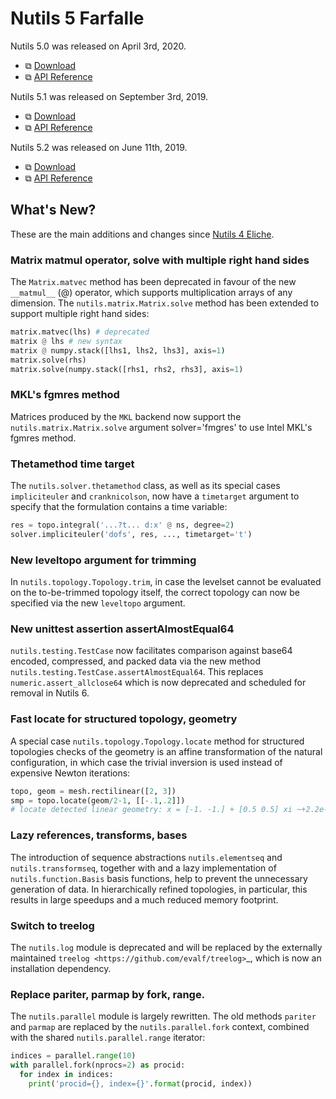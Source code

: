# Nutils 5 Farfalle

Nutils 5.0 was released on April 3rd, 2020.
- ⧉ [Download](https://github.com/evalf/nutils/archive/refs/tags/v5.0.zip)
- ⧉ [API Reference](http://docs.nutils.org/en/v5.0/)

Nutils 5.1 was released on September 3rd, 2019.
- ⧉ [Download](https://github.com/evalf/nutils/archive/refs/tags/v5.1.zip)
- ⧉ [API Reference](http://docs.nutils.org/en/v5.1/)

Nutils 5.2 was released on June 11th, 2019.
- ⧉ [Download](https://github.com/evalf/nutils/archive/refs/tags/v5.2.zip)
- ⧉ [API Reference](http://docs.nutils.org/en/v5.2/)

## What's New?

These are the main additions and changes since [Nutils 4 Eliche](release-4.md).

### Matrix matmul operator, solve with multiple right hand sides

The `Matrix.matvec` method has been deprecated in favour of the new
`__matmul__` (@) operator, which supports multiplication arrays of any
dimension. The `nutils.matrix.Matrix.solve` method has been extended to support
multiple right hand sides:

```python
matrix.matvec(lhs) # deprecated
matrix @ lhs # new syntax
matrix @ numpy.stack([lhs1, lhs2, lhs3], axis=1)
matrix.solve(rhs)
matrix.solve(numpy.stack([rhs1, rhs2, rhs3], axis=1)
```

### MKL's fgmres method

Matrices produced by the `MKL` backend now support the
`nutils.matrix.Matrix.solve` argument solver='fmgres' to use Intel MKL's fgmres
method.

### Thetamethod time target

The `nutils.solver.thetamethod` class, as well as its special cases
`impliciteuler` and `cranknicolson`, now have a `timetarget` argument to
specify that the formulation contains a time variable:

```python
res = topo.integral('...?t... d:x' @ ns, degree=2)
solver.impliciteuler('dofs', res, ..., timetarget='t')
```

### New leveltopo argument for trimming

In `nutils.topology.Topology.trim`, in case the levelset cannot be evaluated on
the to-be-trimmed topology itself, the correct topology can now be specified
via the new `leveltopo` argument.

### New unittest assertion assertAlmostEqual64

`nutils.testing.TestCase` now facilitates comparison against base64 encoded,
compressed, and packed data via the new method
`nutils.testing.TestCase.assertAlmostEqual64`. This replaces
`numeric.assert_allclose64` which is now deprecated and scheduled for removal
in Nutils 6.

### Fast locate for structured topology, geometry

A special case `nutils.topology.Topology.locate` method for structured
topologies checks of the geometry is an affine transformation of the natural
configuration, in which case the trivial inversion is used instead of expensive
Newton iterations:

```python
topo, geom = mesh.rectilinear([2, 3])
smp = topo.locate(geom/2-1, [[-.1,.2]])
# locate detected linear geometry: x = [-1. -1.] + [0.5 0.5] xi ~+2.2e-16
```

### Lazy references, transforms, bases

The introduction of sequence abstractions `nutils.elementseq` and
`nutils.transformseq`, together with and a lazy implementation of
`nutils.function.Basis` basis functions, help to prevent the unnecessary
generation of data. In hierarchically refined topologies, in particular, this
results in large speedups and a much reduced memory footprint.

### Switch to treelog

The `nutils.log` module is deprecated and will be replaced by the externally
maintained `treelog <https://github.com/evalf/treelog>`_, which is now an
installation dependency.

### Replace pariter, parmap by fork, range.

The `nutils.parallel` module is largely rewritten. The old methods `pariter`
and `parmap` are replaced by the `nutils.parallel.fork` context, combined with
the shared `nutils.parallel.range` iterator:

```python
indices = parallel.range(10)
with parallel.fork(nprocs=2) as procid:
  for index in indices:
    print('procid={}, index={}'.format(procid, index))
```
